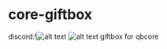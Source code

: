 # core-giftbox
discord:!![alt text](https://discord.gg/k8XNJbD4T7)
![alt text](https://cdn.discordapp.com/attachments/883051600313208902/1079041983240212569/Screenshot_281.png)
giftbox for qbcore
